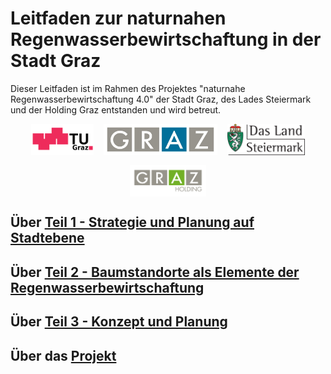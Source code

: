 # Leitfaden zur naturnahen Regenwasserbewirtschaftung in der Stadt Graz

Dieser Leitfaden ist im Rahmen des Projektes "naturnahe Regenwasserbewirtschaftung 4.0" der Stadt Graz, des Lades Steiermark und der Holding Graz entstanden und wird betreut.

<div style="display:flex; justify-content:center; align-items:center; gap:16px; flex-wrap:wrap;">
  <a href="https://www.tugraz.at" style="display:inline-flex;">
    <img src="assets/logo_tug.svg" alt="TU Graz"
         style="height:50px; width:auto !important; max-width:none !important;">
  </a>
  <a href="https://www.graz.at" style="display:inline-flex;">
    <img src="assets/logo_graz.jpg" alt="Stadt Graz"
         style="height:50px; width:auto !important; max-width:none !important;">
  </a>
  <a href="https://www.verwaltung.steiermark.at/cms/ziel/74967336/DE" style="display:inline-flex;">
    <img src="assets/logo_land.svg" alt="Land Steiermark"
         style="height:50px; width:auto !important; max-width:none !important;">
  </a>
  <a href="https://www.holding-graz.at/de/" style="display:inline-flex;">
    <img src="assets/logo_holding.png" alt="Holding Graz"
         style="height:50px; width:auto !important; max-width:none !important;">
  </a>
</div>



[//]: # (<p align="center">)

[//]: # (  <a href="https://www.tugraz.at" target="_blank">)

[//]: # (    <img src="assets/logo_tug.svg" alt="TU Graz" height="50" style="margin: 0 10px;">)

[//]: # (  </a>)

[//]: # (  <a href="https://www.graz.at" target="_blank">)

[//]: # (    <img src="assets/logo_graz.jpg" alt="Stadt Graz" height="50" style="margin: 0 10px;">)

[//]: # (  </a>)

[//]: # (  <a href="https://www.verwaltung.steiermark.at/cms/ziel/74967336/DE" target="_blank">)

[//]: # (    <img src="assets/logo_land.svg" alt="Land Steiermark" height="50" style="margin: 0 10px;">)

[//]: # (  </a>)

[//]: # (  <a href="https://www.holding-graz.at/de/" target="_blank">)

[//]: # (    <img src="assets/logo_holding.png" alt="Holding Graz" height="50" style="margin: 0 10px;">)

[//]: # (  </a>)

[//]: # (</p>)

## Über [Teil 1 - Strategie und Planung auf Stadtebene](teil1.md)

## Über [Teil 2 - Baumstandorte als Elemente der Regenwasserbewirtschaftung](teil2.md)

## Über [Teil 3 - Konzept und Planung](teil3.md)

## Über das [Projekt](projektbeteiligte.md)
